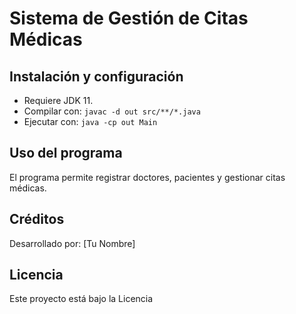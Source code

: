 # Sistema de Gestión de Citas Médicas

## Instalación y configuración
- Requiere JDK 11.
- Compilar con: `javac -d out src/**/*.java`
- Ejecutar con: `java -cp out Main`

## Uso del programa
El programa permite registrar doctores, pacientes y gestionar citas médicas.

## Créditos
Desarrollado por: [Tu Nombre]

## Licencia
Este proyecto está bajo la Licencia
